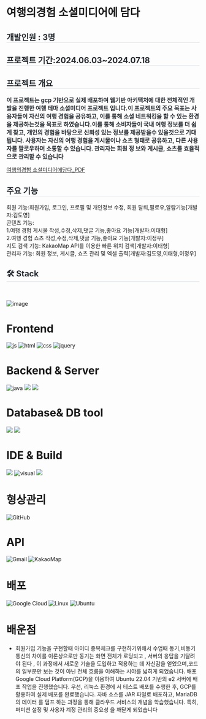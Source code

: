 # 여행의경험 소셜미디어에 담다

  <div style="text-align: left;"> 
     <h2 style="border-bottom: 1px solid #d8dee4; color: #282d33;"> 개발인원 : 3명</h2>  
    <h2 style="border-bottom: 1px solid #d8dee4; color: #282d33;"> 프로젝트 기간:2024.06.03~2024.07.18</h2>  
    <h2 style="border-bottom: 1px solid #d8dee4; color: #282d33;"> 프로젝트 개요 </h2>  
    <div style="font-weight: 700; font-size: 15px; text-align: left; color: #282d33;"> 이 프로젝트는 gcp 기반으로 실제 배포하여 웹기반 아키택처에 대한 전체적인 개발을 진행한 여행 테마 소셜미디어 프로젝트 입니다.이 프로젝트의 주요 목표는 사용자들이 자신의 여행 경험을 공유하고, 이를 통해 소셜 네트워킹을 할 수 있는 환경을 제공하는것을 목표로 하였습니다.이를 통해 소비자들이 국내 여행 정보를 더 쉽게 찾고, 개인의 경험을 바탕으로 신뢰성 있는 정보를 제공받을수 있을것으로 기대됩니다.
사용자는 자신의 여행 경험을 게시물이나 쇼츠 형태로 공유하고, 다른 사용자를 팔로우하며 소통할 수 있습니다. 관리자는 회원 정
보와 게시글, 쇼츠를 효율적으로 관리할 수 있습니다</li></li></div> 
  
  [여행의경험 소셜미디어에담다_PDF](https://github.com/doyoungking/TripSNS_project/blob/DEV/%EC%97%AC%ED%96%89%EC%9D%98%20%EA%B2%BD%ED%97%98%20%EC%86%8C%EC%85%9C%EB%AF%B8%EB%94%94%EC%96%B4%EC%97%90%EB%8B%B4%EB%8B%A4.pdf)
  </div>
  
 <h2 style="border-bottom: 1px solid #d8dee4; color: #282d33;"> 주요 기능</h2>  
회원 기능:회원가입, 로그인, 프로필 및 개인정보 수정, 회원 탈퇴,팔로우,알람기능[개발자:김도영]<br>
콘텐츠 기능:<br>
1.여행 경험 게시물 작성,수정,삭제,댓글 기능,좋아요 기능[개발자:이태형]<br>
2.여행 경험 쇼츠 작성,수정,삭제,댓글 기능,좋아요 기능[개발자:이정우]<br>
지도 검색 기능: KakaoMap API를 이용한 빠른 위치 검색[개발자:이태형]<br>
관리자 기능: 회원 정보, 게시글, 쇼츠 관리 및 엑셀 출력[개발자:김도영,이태형,이정우]
  
  <div style="text-align: left;">
    <h2 style="border-bottom: 1px solid #d8dee4; color: #282d33;"> 🛠️ Stack </h2> <br> 
  
  ![image](https://github.com/user-attachments/assets/637deffb-6508-4fc3-8848-908da0ce3576)

  </div>


# Frontend
![js](https://img.shields.io/badge/JavaScript-F7DF1E?style=for-the-badge&logo=JavaScript&logoColor=white)
![html](https://img.shields.io/badge/HTML5-E34F26?style=for-the-badge&logo=html5&logoColor=white)
![css](https://img.shields.io/badge/CSS3-1572B6?style=for-the-badge&logo=css3&logoColor=white)
![jquery](https://img.shields.io/badge/jQuery-0769AD?style=for-the-badge&logo=jquery&logoColor=white)
# Backend & Server     
![java](https://img.shields.io/badge/Java-ED8B00?style=for-the-badge&logo=openjdk&logoColor=white)
<img src="https://img.shields.io/badge/springboot-6DB33F?style=for-the-badge&logo=springboot&logoColor=white">
<img src="https://img.shields.io/badge/apache tomcat-F8DC75?style=for-the-badge&logo=apachetomcat&logoColor=white">
 # Database& DB tool            
<img src="https://img.shields.io/badge/mariaDB-003545?style=for-the-badge&logo=mariaDB&logoColor=white"> <img src="https://img.shields.io/badge/dbeaver-382923?style=for-the-badge&logo=dbeaver&logoColor=white">
# IDE & Build  
<img src="https://img.shields.io/badge/intellij IDEA-000000?style=for-the-badge&logo=intellij IDEA&logoColor=white"> ![visual](https://img.shields.io/badge/Visual_Studio_Code-0078D4?style=for-the-badge&logo=visual%20studio%20code&logoColor=white)
<img src="https://img.shields.io/badge/gradle-02303A?style=for-the-badge&logo=gradle&logoColor=white">
# 형상관리 
![GitHub](https://img.shields.io/badge/github-%23121011.svg?style=for-the-badge&logo=github&logoColor=white)
# API
![Gmail](https://img.shields.io/badge/Gmail-D14836?style=for-the-badge&logo=gmail&logoColor=white)
![KakaoMap](https://img.shields.io/badge/kakao_Map-ffcd00.svg?style=for-the-badge&logo=kakaomap&logoColor=000000)
# 배포
![Google Cloud](https://img.shields.io/badge/Google_Cloud_Platform-%234285F4.svg?style=for-the-badge&logo=google-cloud-platform&logoColor=white)
![Linux](https://img.shields.io/badge/Linux-FCC624?style=for-the-badge&logo=linux&logoColor=black)
![Ubuntu](https://img.shields.io/badge/Ubuntu-E95420?style=for-the-badge&logo=ubuntu&logoColor=white)

# 배운점
 + 회원가입 기능을 구현할때 아이디 중복체크를 구현하기위해서 수업때 동기,비동기 통신의 차이를 이론상으로만 동기는 화면 전체가 로딩되고 , 서버의 응답을 기달려야 된다 , 이 과정에서 새로운 기술을 도입하고
적용하는 데 자신감을 얻었으며,코드의 일부분만 보는 것이 아닌 전체 흐름을 이해하는 시야를 넓히게 되었습니다.
배포
Google Cloud Platform(GCP)을 이용하여 Ubuntu 22.04 기반의 e2 서버에 배포 작업을 진행했습니다. 우선, 리눅스 환경에
서 테스트 배포를 수행한 후, GCP를 활용하여 실제 배포를 완료했습니다. 자바 소스를 JAR 파일로 배포하고, MariaDB의 데이터
를 덤프 하는 과정을 통해 클라우드 서비스의 개념을 학습했습니다.
특히, 퍼미션 설정 및 사용자 계정 관리의 중요성 을 깨닫게 되었습니다
    
